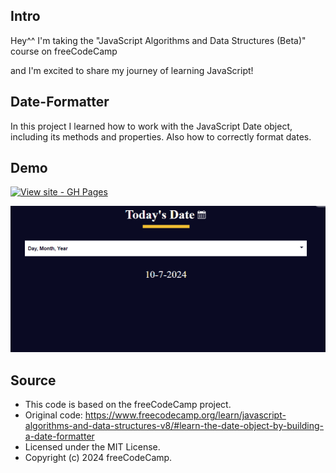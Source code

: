 
## Intro

Hey^^ I'm taking the "JavaScript Algorithms and Data Structures (Beta)" course on freeCodeCamp

and I'm excited to share my journey of learning JavaScript! 


## Date-Formatter

In this project I learned how to work with the JavaScript Date object, including its methods and properties. Also how to correctly format dates.

## Demo
[![View site - GH Pages](https://img.shields.io/badge/View_site-GH_Pages-2ea44f?style=for-the-badge)](https://raw.githack.com/Ghazal-Mahdian/Date-formatter/main/index.html)

![javascript](https://github.com/Ghazal-Mahdian/Date-Formatter/blob/main/date-formatter.png)


## Source

 * This code is based on the freeCodeCamp project.
 * Original code: https://www.freecodecamp.org/learn/javascript-algorithms-and-data-structures-v8/#learn-the-date-object-by-building-a-date-formatter
 * Licensed under the MIT License.
 * Copyright (c) 2024 freeCodeCamp.
   
